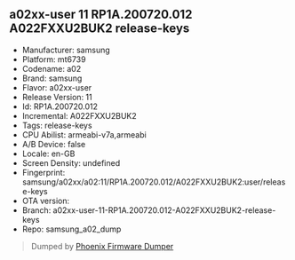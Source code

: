 ## a02xx-user 11 RP1A.200720.012 A022FXXU2BUK2 release-keys
- Manufacturer: samsung
- Platform: mt6739
- Codename: a02
- Brand: samsung
- Flavor: a02xx-user
- Release Version: 11
- Id: RP1A.200720.012
- Incremental: A022FXXU2BUK2
- Tags: release-keys
- CPU Abilist: armeabi-v7a,armeabi
- A/B Device: false
- Locale: en-GB
- Screen Density: undefined
- Fingerprint: samsung/a02xx/a02:11/RP1A.200720.012/A022FXXU2BUK2:user/release-keys
- OTA version: 
- Branch: a02xx-user-11-RP1A.200720.012-A022FXXU2BUK2-release-keys
- Repo: samsung_a02_dump


>Dumped by [Phoenix Firmware Dumper](https://github.com/DroidDumps/phoenix_firmware_dumper)
